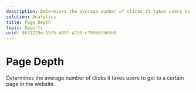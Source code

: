```yaml
---
description: Determines the average number of clicks it takes users to get to a certain page in the website.
solution: Analytics
title: Page Depth
topic: Reports
uuid: 8631229e-1575-409f-a155-c799b8cb65b8
---
```


# Page Depth

Determines the average number of clicks it takes users to get to a certain page in the website.

